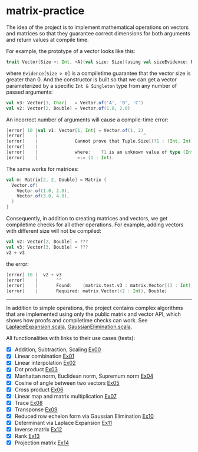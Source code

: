 # matrix-practice
The idea of the project is to implement mathematical operations on vectors and matrices so that they guarantee correct dimensions for both arguments and return values at compile time.

For example, the prototype of a vector looks like this:
```scala
trait Vector[Size <: Int, +A](val size: Size)(using val sizeEvidence: Evidence[Size > 0])
```
where `Evidence[Size > 0]` is a compiletime guarantee that the vector size is greater than 0. 
And the constructor is built so that we can get a vector parameterized by a specific `Int & Singleton` type from any number of passed arguments: 
```scala
val v3: Vector[3, Char]   = Vector.of('A', 'B', 'C')
val v2: Vector[2, Double] = Vector.of(1.0, 2.0)
```
An incorrect number of arguments will cause a compile-time error:
```scala
[error] 10 |val v1: Vector[1, Int] = Vector.of(1, 2)
[error]    |                                        ^
[error]    |              Cannot prove that Tuple.Size[(?1 : (Int, Int))]
[error]    |
[error]    |              where:    ?1 is an unknown value of type (Int, Int)
[error]    |               =:= (1 : Int).
```

The same works for matrices:
```scala
val m: Matrix[2, 2, Double] = Matrix {
  Vector.of(
    Vector.of(1.0, 2.0),
    Vector.of(3.0, 4.0),
  )
}
```

Consequently, in addition to creating matrices and vectors, we get compiletime checks for all other operations.
For example, adding vectors with different size will not be compiled:
```scala
val v2: Vector[2, Double] = ???
val v3: Vector[3, Double] = ???
v2 + v3
```
the error:
```scala
[error] 10 |  v2 + v3
[error]    |       ^^
[error]    |       Found:    (matrix.test.v3 : matrix.Vector[(3 : Int), Double])
[error]    |       Required: matrix.Vector[(2 : Int), Double]
```

---

In addition to simple operations, the project contains complex algorithms that are implemented using only the public matrix and vector API, which shows how proofs and compiletime checks can work. See [LaplaceExpansion.scala](./src/main/scala/matrix/core/determinant/LaplaceExpansion.scala), [GaussianElimination.scala](./src/main/scala//matrix/core/echelon/GaussianElimination.scala).

All functionalities with links to their use cases (tests):
- [x] Addition, Subtraction, Scaling [Ex00](./src/test/scala/matrix/Ex00Spec.scala)
- [x] Linear combination [Ex01](./src/test/scala/matrix/Ex01Spec.scala)
- [x] Linear interpolation [Ex02](./src/test/scala/matrix/Ex02Spec.scala)
- [x] Dot product [Ex03](./src/test/scala/matrix/Ex03Spec.scala)
- [x] Manhattan norm, Euclidean norm, Supremum norm [Ex04](./src/test/scala/matrix/Ex04Spec.scala)
- [x] Cosine of angle between two vectors [Ex05](./src/test/scala/matrix/Ex05Spec.scala)
- [x] Cross product [Ex06](./src/test/scala/matrix/Ex06Spec.scala)
- [x] Linear map and matrix multiplication [Ex07](./src/test/scala/matrix/Ex07Spec.scala)
- [x] Trace [Ex08](./src/test/scala/matrix/Ex08Spec.scala)
- [x] Transponse [Ex09](./src/test/scala/matrix/Ex09Spec.scala)
- [x] Reduced row echelon form via Gaussian Elimination [Ex10](./src/test/scala/matrix/Ex10Spec.scala)
- [x] Determinant via Laplace Expansion [Ex11](./src/test/scala/matrix/Ex11Spec.scala)
- [x] Inverse matrix [Ex12](./src/test/scala/matrix/Ex12Spec.scala)
- [x] Rank [Ex13](./src/test/scala/matrix/Ex13Spec.scala)
- [x] Projection matrix [Ex14](./src/test/scala/matrix/Ex14Spec.scala)
